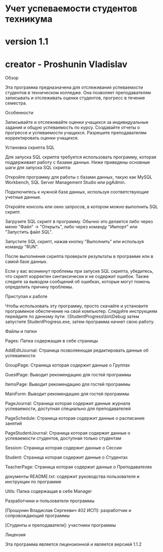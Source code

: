 # Учет успеваемости студентов техникума

# version 1.1 

# creator - Proshunin Vladislav

Обзор

 Эта программа предназначена для отслеживания успеваемости студентов в техническом колледже. Она позволяет преподавателям записывать и отслеживать оценки студентов, прогресс в течение семестра.

Особенности

 Записывайте и отслеживайте оценки учащихся за индивидуальные задания и общую успеваемость по курсу.
Создавайте отчеты о прогрессе и успеваемости учащихся.
Разрешите преподавателям корректировать оценки учащихся.

Установка скрипта SQL

Для запуска SQL скрипта требуется использовать программу, которая поддерживает работу с базами данных. Ниже приведены основные шаги для запуска SQL скрипта:

Откройте программу для работы с базами данных, такую как MySQL Workbench, SQL Server Management Studio или pgAdmin.

Подключитесь к нужной базе данных, используя соответствующие учетные данные.

Откройте консоль или окно запросов, в котором можно выполнить SQL скрипт.

Загрузите SQL скрипт в программу. Обычно это делается либо через меню "Файл" -> "Открыть", либо через команду "Импорт" или "Запустить файл SQL".

Запустите SQL скрипт, нажав кнопку "Выполнить" или используя команду "RUN".

После выполнения скрипта проверьте результаты в программе или в самой базе данных.

Если у вас возникнут проблемы при запуске SQL скрипта, убедитесь, что скрипт корректен синтаксически и не содержит ошибок. Также следите за выводом сообщений об ошибках, которые могут помочь определить причину проблемы.

Приступая к работе

Чтобы использовать эту программу, просто скачайте и установите программное обеспечение на свой компьютер. Следуйте инструкциям
перейдите по данному пути: :\StudentProgress\bin\Debug затем запустите StudentProgress.exe, затем программа начнет свою работу.

Файлы и папки

Pages: Папка содержащая в себе страницы
 
 AddEditJournal: Страница позволяеющая редактировать данные об успеваемости
 
 GroupPage: Страница которая содержит данные о Группах

 GuestPage: Выводит рекомендацию для гостей программы
 
 ItemsPage: Выводит рекомендацию для гостей программы

 MainForm: Выводит рекомендацию для гостей программы

 PageJournal: Страница которая содержит данные журнала успеваемости, доступная специально для преподавателей 
 
 PageSchedule: Страница которая содержит данные о расписание занятий
 
 PageStudentJournal: Страница которая содержит данные о успеваемости студентов, доступная только студентам
 
 Session: Страница которая содержит данные о Сессии
 
 Student: Страница которая содержит данные о Студентах
 
 TeacherPage: Страница которая содержит данные о Преподавателях

 документы README.txt: содержит руководства пользователя и инструкции по программе
 
 Utils: Папка содержащая в себе Manager

Разработчики и пользователи программы

[Прошунин Владислав Сергеевич 402 ИСП]: разработчик и сопровождающий программы

[Студенты и преподаватели]: участники программы

Лицензия

Эта программа является лицензионной и является версией 1.1.2

